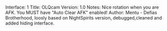 Interface: 1
Title: OLQcam
Version: 1.0
Notes: Nice rotation when you are AFK. You MUST have "Auto Clear AFK" enabled!
Author: Mentu - Defias Brotherhood, loosly based on NightSpirits version, debugged,cleaned and added hiding interface.
